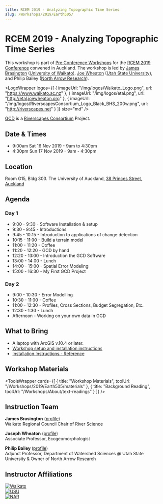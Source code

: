 ```yaml
---
title: RCEM 2019 - Analyzing Topographic Time Series
slug: /Workshops/2019/Earth505/
---
```

# RCEM 2019 - Analyzing Topographic Time Series

This workshop is part of [Pre Conference Workshops](https://www.rcem2019.co.nz/pre-conference-workshop) for the [RCEM 2019 Conference](https://www.rcem2019.co.nz/) convened in Auckland. The workshop is led by [James Brasington](https://www.waikato.ac.nz/staff-profiles/people/jbrasing) ([University of Waikato](https://www.waikato.ac.nz)), [Joe Wheaton](http://joewheaton.org) ([Utah State University](http://qcnr.usu.edu/wats/)), and Philip Bailey ([North Arrow Research](http://northarrowresearch.com)).

<LogoWrapper
  logos={[
    { imageUrl: "/img/logos/Waikato_Logo.png", url: "https://www.waikato.ac.nz" },
    { imageUrl: "/img/logos/etal.png", url: "http://etal.joewheaton.org" },
    { imageUrl: "/img/logos/RiverscapesConsortium_Logo_Black_BHS_200w.png", url: "http://riverscapes.net" }
  ]}
  size="md"
/>

[GCD](/) is a [Riverscapes Consortium](http://riverscapes.net) Project.
## Date & Times

- 9:00am Sat 16 Nov 2019 - 9am to 4:30pm
- 4:30pm Sun 17 Nov 2019 - 9am - 4:30pm

## Location

Room G15, Bldg 303. The University of Auckland, [38 Princes Street, Auckland](https://www.google.com/maps/place/Department+of+Mathematics+The+University+of+Auckland/@-36.8514752,174.76422,15.82z/data=!4m5!3m4!1s0x6d0d47e37e2da323:0x3814e2ca50f16567!8m2!3d-36.8522366!4d174.768098)

## Agenda

### Day 1

- 9:00 - 9:30 - Software Installation & setup
- 9:30 - 9:45 - Introductions
- 9:45 - 10:15 - Introduction to applications of change detection
- 10:15 - 11:00 - Build a terrain model
- 11:00 - 11:20 - Coffee
- 11:20 - 12:20 - GCD by hand
- 12:20 - 13:00 - Introduction the GCD Software
- 13:00 - 14:00 - Lunch
- 14:00 - 15:00 - Spatial Error Modeling
- 15:00 - 16:30 - My First GCD Project

### Day 2

- 9:00 - 10:30 - Error Modelling
- 10:30 - 11:00 - Coffee
- 11:00 - 12:30 - Profiles, Cross Sections, Budget Segregation, Etc.
- 12:30 - 1:30 - Lunch
- Afternoon - Working on your own data in GCD

## What to Bring

- A laptop with ArcGIS v.10.4 or later.
- [Workshop setup and installation instructions](https://docs.google.com/presentation/d/e/2PACX-1vRlAbaBocPPUfE-aHqKvfsgar2EuV5N9MutZR4_e_40HOykvzRYxygaKLEmq-L3YRljX-KNfduMM_qH/pub?start=false&loop=false&delayms=3000)
- [Installation Instructions - Reference](/Download/install)

## Workshop Materials

<ToolsWrapper
  cards={[
    {
      title: "Workshop Materials",
      toolUrl: "/Workshops/2019/Earth505/materials"
    },
    {
      title: "Background Reading",
      toolUrl: "/Workshops/About/text-readings"
    }
  ]}
/>

## Instruction Team

**James Brasington** ([profile](https://www.waikato.ac.nz/staff-profiles/people/jbrasing))  
Waikato Regional Council Chair of River Science

**Joseph Wheaton** ([profile](https://www.researchgate.net/profile/Joseph_Wheaton))  
Associate Professor, Ecogeomorphologist

**Philip Bailey** ([profile](http://northarrowresearch.com/#people))  
Adjunct Professor, Department of Watershed Sciences @ Utah State University & Owner of North Arrow Research

## Instructor Affiliations

[![Waikato](/img/logos/Waikato_Logo.png)](https://www.waikato.ac.nz)  
[![USU](/img/logos/etal.png)](https://qcnr.usu.edu/wats/index)  
[![NAR](/img/logos/NA_Logo_150pxTall.png)](http://www.anabranchsolutions.com)
